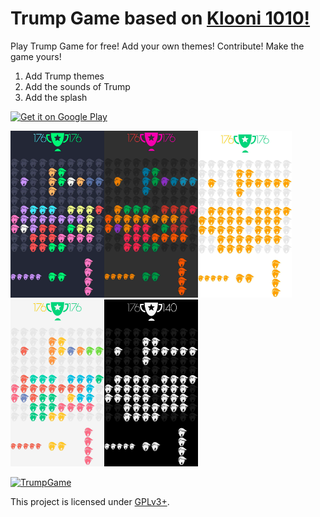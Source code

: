 Trump Game based on [Klooni 1010!](https://github.com/LonamiWebs/Klooni1010)
============
Play Trump Game for free! Add your own themes! Contribute! Make the game yours!

1. Add  Trump themes
2. Add the sounds of Trump
3. Add the splash

[<img src="https://play.google.com/intl/en_us/badges/images/generic/en-play-badge.png" alt="Get it on Google Play" height=
"80">](https://play.google.com/store/apps/details?id=com.vision.elimination)



<img src="fastlane/metadata/android/en-US/images/phoneScreenshots/1theme.png" alt="1theme" width="150" height="267" /><img src="fastlane/metadata/android/en-US/images/phoneScreenshots/2theme.png" alt="2theme" width="150" height="267" /><img src="fastlane/metadata/android/en-US/images/phoneScreenshots/3theme.png" alt="3theme" width="150" height="267" /><img src="fastlane/metadata/android/en-US/images/phoneScreenshots/4theme.png" alt="4theme" width="150" height="267" /><img src="fastlane/metadata/android/en-US/images/phoneScreenshots/5theme.png" alt="5theme" width="150" height="267" />

[![TrumpGame](https://res.cloudinary.com/marcomontalbano/image/upload/v1604067526/video_to_markdown/images/youtube--0gLm9Tu8660-c05b58ac6eb4c4700831b2b3070cd403.jpg)](https://www.youtube.com/watch?v=0gLm9Tu8660 "TrumpGame")

This project is licensed under [GPLv3+](LICENSE).


